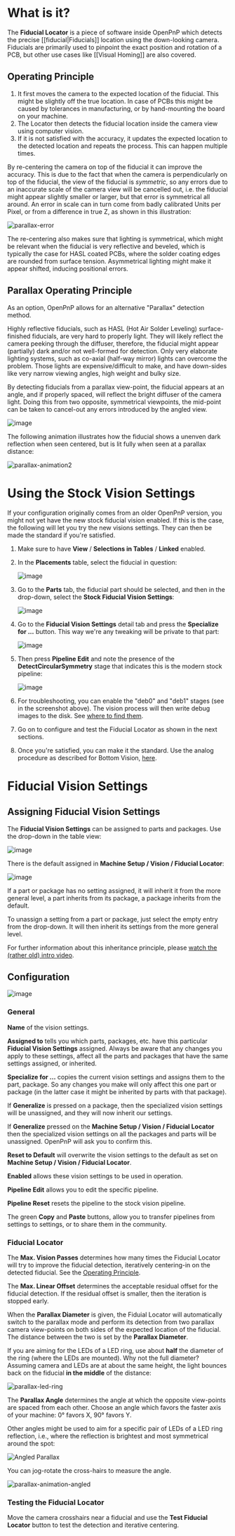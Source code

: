 # What is it?

The **Fiducial Locator** is a piece of software inside OpenPnP which detects the precise [[fiducial|Fiducials]] location using the down-looking camera. Fiducials are primarily used to pinpoint the exact position and rotation of a PCB, but other use cases like [[Visual Homing]] are also covered.

## Operating Principle

1. It first moves the camera to the expected location of the fiducial. This might be slightly off the true location. In case of PCBs this might be caused by tolerances in manufacturing, or by hand-mounting the board on your machine. 
1. The Locator then detects the fiducial location inside the camera view using computer vision. 
1. If it is not satisfied with the accuracy, it updates the expected location to the detected location and repeats the process. This can happen multiple times.

By re-centering the camera on top of the fiducial it can improve the accuracy. This is due to the fact that when the camera is perpendicularly on top of the fiducial, the view of the fiducial is _symmetric_, so any errors due to an inaccurate scale of the camera view will be cancelled out, i.e. the fiducial might appear slightly smaller or larger, but that error is symmetrical all around. An error in scale can in turn come from badly calibrated Units per Pixel, or from a difference in true Z, as shown in this illustration:

![parallax-error](https://github.com/openpnp/openpnp/assets/9963310/511bed57-4013-485b-a68f-925d7af249ae)

The re-centering also makes sure that lighting is symmetrical, which might be relevant when the fiducial is very reflective and beveled, which is typically the case for HASL coated PCBs, where the solder coating edges are rounded from surface tension. Asymmetrical lighting might make it appear shifted, inducing positional errors.

## Parallax Operating Principle

As an option, OpenPnP allows for an alternative "Parallax" detection method. 

Highly reflective fiducials, such as HASL (Hot Air Solder Leveling) surface-finished fiducials, are very hard to properly light. They will likely reflect the camera peeking through the diffuser, therefore, the fiducial might appear (partially) dark and/or not well-formed for detection. Only very elaborate lighting systems, such as co-axial (half-way mirror) lights can overcome the problem. Those lights are expensive/difficult to make, and have down-sides like very narrow viewing angles, high weight and bulky size.

By detecting fiducials from a parallax view-point, the fiducial appears at an angle, and if properly spaced, will reflect the bright diffuser of the camera light. Doing this from two opposite, symmetrical viewpoints, the mid-point can be taken to cancel-out any errors introduced by the angled view.

![image](https://github.com/openpnp/openpnp/assets/9963310/f7371c5b-bff5-4350-9048-8338843ce922)

The following animation illustrates how the fiducial shows a unenven dark reflection when seen centered, but is lit fully when seen at a parallax distance: 

![parallax-animation2](https://github.com/openpnp/openpnp/assets/9963310/855dc087-94c0-47af-a8b5-fc4901b42222)


# Using the Stock Vision Settings

If your configuration originally comes from an older OpenPnP version, you might not yet have the new stock fiducial vision enabled. If this is the case, the following will let you try the new visions settings. They can then be made the standard if you're satisfied.

1. Make sure to have **View** / **Selections in Tables** / **Linked** enabled.
1. In the **Placements** table, select the fiducial in question:

   ![image](https://github.com/openpnp/openpnp/assets/9963310/4a9ddaba-a6f9-4661-a415-49c8e577da13)

1. Go to the **Parts** tab, the fiducial part should be selected, and then in the drop-down, select the **Stock Fiducial Vision Settings**:

   ![image](https://github.com/openpnp/openpnp/assets/9963310/752d96d9-ec4a-49df-99a5-91cb445ec27c)

1. Go to the **Fiducial Vision Settings** detail tab and press the **Specialize for ...** button. This way we're any tweaking will be private to that part:

   ![image](https://github.com/openpnp/openpnp/assets/9963310/7b583394-f37c-4c9b-a790-c876e9f5f588)

1. Then press **Pipeline Edit** and note the presence of the **DetectCircularSymmetry** stage that indicates this is the modern stock pipeline:

   ![image](https://github.com/openpnp/openpnp/assets/9963310/70dd853a-3a08-49fc-a97d-fcfc52588e28)

1. For troubleshooting, you can enable the "deb0" and "deb1" stages (see in the screenshot above). The vision process will then write debug images to the disk. See [where to find them](https://github.com/openpnp/openpnp/wiki/FAQ#how-can-i-get-a-native-camera-image).

1. Go on to configure and test the Fiducial Locator as shown in the next sections.

1. Once you're satisfied, you can make it the standard. Use the analog procedure as described for Bottom Vision, [here](https://github.com/openpnp/openpnp/wiki/Computer-Vision#make-stock-vision-the-default).

# Fiducial Vision Settings

## Assigning Fiducial Vision Settings

The **Fiducial Vision Settings** can be assigned to parts and packages. Use the drop-down in the table view:

![image](https://github.com/openpnp/openpnp/assets/9963310/752d96d9-ec4a-49df-99a5-91cb445ec27c)

There is the default assigned in **Machine Setup / Vision / Fiducial Locator**:

![image](https://github.com/openpnp/openpnp/assets/9963310/03c41f6f-c9ec-4642-b55b-c2bd3e6c62a0)

If a part or package has no setting assigned, it will inherit it from the more general level, a part inherits from its package, a package inherits from the default. 

To unassign a setting from a part or package, just select the empty entry from the drop-down. It will then inherit its settings from the more general level.

For further information about this inheritance principle, please [watch the (rather old) intro video](https://youtu.be/W63GbSf5BHk).

## Configuration

![image](https://github.com/openpnp/openpnp/assets/9963310/c217504f-7efb-4b28-aabc-cae73ff21af9)

### General

**Name** of the vision settings.

**Assigned to** tells you which parts, packages, etc. have this particular **Fiducial Vision Settings** assigned. Always be aware that any changes you apply to these settings, affect all the parts and packages that have the same settings assigned, or inherited.

**Specialize for ...** copies the current vision settings and assigns them to the part, package. So any changes you make will only affect this one part or package (in the latter case it might be inherited by parts with that package).

If **Generalize** is pressed on a package, then the specialized vision settings will be unassigned, and they will now inherit our settings.

If **Generalize**  pressed on the **Machine Setup / Vision / Fiducial Locator** then the specialized vision settings on all the packages and parts will be unassigned. OpenPnP will ask you to confirm this.

**Reset to Default** will overwrite the vision settings to the default as set on **Machine Setup / Vision / Fiducial Locator**. 

**Enabled** allows these vision settings to be used in operation.

**Pipeline Edit** allows you to edit the specific pipeline.

**Pipeline Reset** resets the pipeline to the stock vision pipeline.

The green **Copy** and **Paste** buttons, allow you to transfer pipelines from settings to settings, or to share them in the community.

### Fiducial Locator

The **Max. Vision Passes** determines how many times the Fiducial Locator will try to improve the fiducial detection, iteratively centering-in on the detected fiducial. See the [Operating Principle](#operating-principle).

The **Max. Linear Offset** determines the acceptable residual offset for the fiducial detection. If the residual offset is smaller, then the iteration is stopped early.

When the **Parallax Diameter** is given, the Fiduial Locator will automatically switch to the parallax mode and perform its detection from two parallax camera view-points on both sides of the expected location of the fiducial. The distance between the two is set by the **Parallax Diameter**.

If you are aiming for the LEDs of a LED ring, use about **half** the diameter of the ring (where the LEDs are mounted). Why not the full diameter? Assuming camera and LEDs are at about the same height, the light bounces back on the fiducial **in the middle** of the distance:

![parallax-led-ring](https://github.com/openpnp/openpnp/assets/9963310/8a47309e-dfc9-4791-a597-e676df205bf3)

The **Parallax Angle** determines the angle at which the opposite view-points are spaced from each other. Choose an angle which favors the faster axis of your machine: 0° favors X, 90° favors Y. 

Other angles might be used to aim for a specific pair of LEDs of a LED ring reflection, i.e., where the reflection is brightest and most symmetrical around the spot:

![Angled Parallax](https://github.com/openpnp/openpnp/assets/9963310/28baf24b-18b1-432d-b3dc-a2bf57ff1af1)

You can jog-rotate the cross-hairs to measure the angle.

![parallax-animation-angled](https://github.com/openpnp/openpnp/assets/9963310/a08b4ef1-4ea6-40f7-93ca-10dc4f7a42fd)


### Testing the Fiducial Locator

Move the camera crosshairs near a fiducial and use the **Test Fiducial Locator** button to test the detection and iterative centering. 